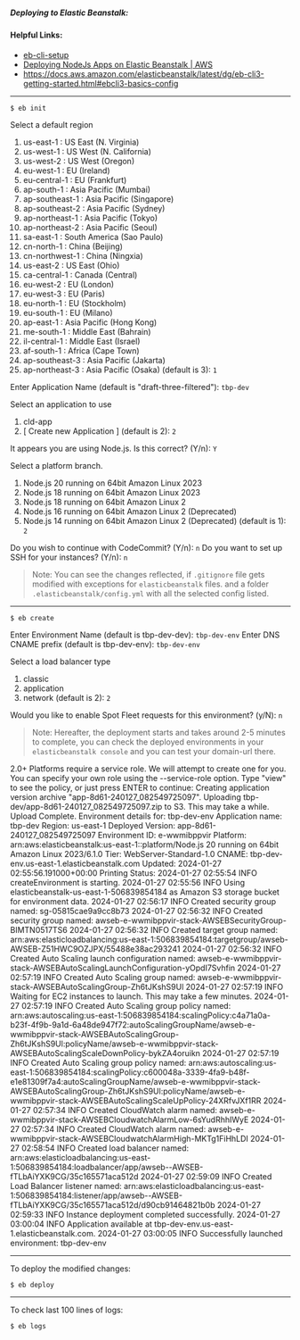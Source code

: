 ##### Deploying to Elastic Beanstalk:

#### Helpful Links:
- [eb-cli-setup](./eb-cli-setup.md)
- [Deploying NodeJs Apps on Elastic Beanstalk | AWS](https://www.youtube.com/watch?v=8EJceIkcRLc)
- https://docs.aws.amazon.com/elasticbeanstalk/latest/dg/eb-cli3-getting-started.html#ebcli3-basics-config

---

`$ eb init`

Select a default region
1) us-east-1 : US East (N. Virginia)
2) us-west-1 : US West (N. California)
3) us-west-2 : US West (Oregon)
4) eu-west-1 : EU (Ireland)
5) eu-central-1 : EU (Frankfurt)
6) ap-south-1 : Asia Pacific (Mumbai)
7) ap-southeast-1 : Asia Pacific (Singapore)
8) ap-southeast-2 : Asia Pacific (Sydney)
9) ap-northeast-1 : Asia Pacific (Tokyo)
10) ap-northeast-2 : Asia Pacific (Seoul)
11) sa-east-1 : South America (Sao Paulo)
12) cn-north-1 : China (Beijing)
13) cn-northwest-1 : China (Ningxia)
14) us-east-2 : US East (Ohio)
15) ca-central-1 : Canada (Central)
16) eu-west-2 : EU (London)
17) eu-west-3 : EU (Paris)
18) eu-north-1 : EU (Stockholm)
19) eu-south-1 : EU (Milano)
20) ap-east-1 : Asia Pacific (Hong Kong)
21) me-south-1 : Middle East (Bahrain)
22) il-central-1 : Middle East (Israel)
23) af-south-1 : Africa (Cape Town)
24) ap-southeast-3 : Asia Pacific (Jakarta)
25) ap-northeast-3 : Asia Pacific (Osaka)
(default is 3): `1`

Enter Application Name
(default is "draft-three-filtered"): `tbp-dev`

Select an application to use
1) cld-app
2) [ Create new Application ]
(default is 2): `2`

It appears you are using Node.js. Is this correct?
(Y/n): `Y`

Select a platform branch.
1) Node.js 20 running on 64bit Amazon Linux 2023
2) Node.js 18 running on 64bit Amazon Linux 2023
3) Node.js 18 running on 64bit Amazon Linux 2
4) Node.js 16 running on 64bit Amazon Linux 2 (Deprecated)
5) Node.js 14 running on 64bit Amazon Linux 2 (Deprecated)
(default is 1): `2`

Do you wish to continue with CodeCommit? (Y/n): `n`
Do you want to set up SSH for your instances?
(Y/n): `n`

> Note: You can see the changes reflected, if `.gitignore` file gets modified with exceptions for `elasticbeanstalk` files. and a folder `.elasticbeanstalk/config.yml` with all the selected config listed.


---

`$ eb create`

Enter Environment Name
(default is tbp-dev-dev): `tbp-dev-env`
Enter DNS CNAME prefix
(default is tbp-dev-env): `tbp-dev-env`

Select a load balancer type
1) classic
2) application
3) network
(default is 2): `2`


Would you like to enable Spot Fleet requests for this environment? (y/N): `n`

> Note: Hereafter, the deployment starts and takes around 2-5 minutes to complete, you can check the deployed environments in your `elasticbeanstalk console` and you can test your domain-url there.


2.0+ Platforms require a service role. We will attempt to create one for you. You can specify your own role using the --service-role option.
Type "view" to see the policy, or just press ENTER to continue: 
Creating application version archive "app-8d61-240127_082549725097".
Uploading tbp-dev/app-8d61-240127_082549725097.zip to S3. This may take a while.
Upload Complete.
Environment details for: tbp-dev-env
  Application name: tbp-dev
  Region: us-east-1
  Deployed Version: app-8d61-240127_082549725097
  Environment ID: e-wwmibppvir
  Platform: arn:aws:elasticbeanstalk:us-east-1::platform/Node.js 20 running on 64bit Amazon Linux 2023/6.1.0
  Tier: WebServer-Standard-1.0
  CNAME: tbp-dev-env.us-east-1.elasticbeanstalk.com
  Updated: 2024-01-27 02:55:56.191000+00:00
Printing Status:
2024-01-27 02:55:54    INFO    createEnvironment is starting.
2024-01-27 02:55:56    INFO    Using elasticbeanstalk-us-east-1-506839854184 as Amazon S3 storage bucket for environment data.
2024-01-27 02:56:17    INFO    Created security group named: sg-05815cae9a9cc8b73
2024-01-27 02:56:32    INFO    Created security group named: awseb-e-wwmibppvir-stack-AWSEBSecurityGroup-BIMTN0517TS6
2024-01-27 02:56:32    INFO    Created target group named: arn:aws:elasticloadbalancing:us-east-1:506839854184:targetgroup/awseb-AWSEB-Z51HWC9OZJPX/55488e38ac293241
2024-01-27 02:56:32    INFO    Created Auto Scaling launch configuration named: awseb-e-wwmibppvir-stack-AWSEBAutoScalingLaunchConfiguration-yOpdI7Svhfin
2024-01-27 02:57:19    INFO    Created Auto Scaling group named: awseb-e-wwmibppvir-stack-AWSEBAutoScalingGroup-Zh6tJKshS9Ul
2024-01-27 02:57:19    INFO    Waiting for EC2 instances to launch. This may take a few minutes.
2024-01-27 02:57:19    INFO    Created Auto Scaling group policy named: arn:aws:autoscaling:us-east-1:506839854184:scalingPolicy:c4a71a0a-b23f-4f9b-9a1d-6a48de947f72:autoScalingGroupName/awseb-e-wwmibppvir-stack-AWSEBAutoScalingGroup-Zh6tJKshS9Ul:policyName/awseb-e-wwmibppvir-stack-AWSEBAutoScalingScaleDownPolicy-bykZA4oruikn
2024-01-27 02:57:19    INFO    Created Auto Scaling group policy named: arn:aws:autoscaling:us-east-1:506839854184:scalingPolicy:c600048a-3339-4fa9-b48f-e1e81309f7a4:autoScalingGroupName/awseb-e-wwmibppvir-stack-AWSEBAutoScalingGroup-Zh6tJKshS9Ul:policyName/awseb-e-wwmibppvir-stack-AWSEBAutoScalingScaleUpPolicy-24XRfvJXf1RR
2024-01-27 02:57:34    INFO    Created CloudWatch alarm named: awseb-e-wwmibppvir-stack-AWSEBCloudwatchAlarmLow-6sYudRhhIWyE
2024-01-27 02:57:34    INFO    Created CloudWatch alarm named: awseb-e-wwmibppvir-stack-AWSEBCloudwatchAlarmHigh-MKTg1FiHhLDI
2024-01-27 02:58:54    INFO    Created load balancer named: arn:aws:elasticloadbalancing:us-east-1:506839854184:loadbalancer/app/awseb--AWSEB-fTLbAiYXK9CG/35c165571aca512d
2024-01-27 02:59:09    INFO    Created Load Balancer listener named: arn:aws:elasticloadbalancing:us-east-1:506839854184:listener/app/awseb--AWSEB-fTLbAiYXK9CG/35c165571aca512d/d90cb91464821b0b
2024-01-27 02:59:33    INFO    Instance deployment completed successfully.
2024-01-27 03:00:04    INFO    Application available at tbp-dev-env.us-east-1.elasticbeanstalk.com.
2024-01-27 03:00:05    INFO    Successfully launched environment: tbp-dev-env

---

To deploy the modified changes:

`$ eb deploy`

---

To check last 100 lines of logs:

`$ eb logs`